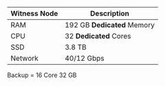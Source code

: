 | Witness Node | Description | 
| ------------ | ----------- |
| RAM | 192 GB **Dedicated** Memory |
| CPU | 32 **Dedicated** Cores |
| SSD | 3.8 TB |
| Network | 40/12 Gbps |

Backup = 16 Core 32 GB
